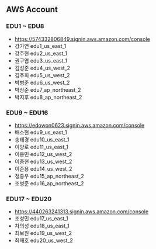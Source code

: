 ## AWS Account
### EDU1 ~ EDU8 
- https://574332806849.signin.aws.amazon.com/console
- 강가연  edu1_us_east_1
- 강주현  edu2_us_east_1
- 권구엽  edu3_us_east_1
- 김성준  edu4_us_west_2
- 김주희  edu5_us_west_2
- 박병준  edu6_us_west_2
- 박상준  edu7_ap_northeast_2
- 박지후  edu8_ap_northeast_2

### EDU9 ~ EDU16
- https://edowon0623.signin.aws.amazon.com/console
- 배소현  edu9_us_east_1
- 송태경  edu10_us_east_1
- 이양로  edu11_us_east_1
- 이용민  edu12_us_west_2
- 이종현  edu13_us_west_2
- 이준용  edu14_us_west_2
- 정종우  edu15_ap_northeast_2
- 조병준  edu16_ap_northeast_2

### EDU17 ~ EDU20
- https://440263241313.signin.aws.amazon.com/console
- 조성민  edu17_us_east_1
- 차의성  edu18_us_east_1
- 최보원  edu19_us_west_2
- 최재호  edu20_us_west_2

